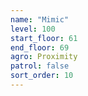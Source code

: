 ```yaml
---
name: "Mimic"
level: 100
start_floor: 61
end_floor: 69
agro: Proximity
patrol: false
sort_order: 10
---
```

